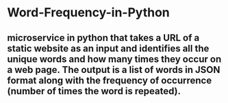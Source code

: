 # Word-Frequency-in-Python

## microservice in python that takes a URL of a static website as an input and identifies all the unique words and how many times they occur on a web page. The output is a list of words in JSON format along with the frequency of occurrence (number of times the word is repeated).
